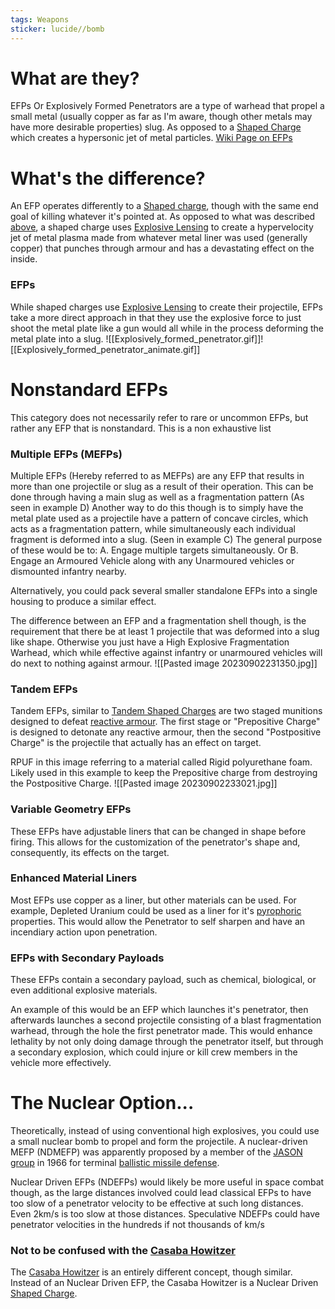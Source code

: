 ```yaml
---
tags: Weapons
sticker: lucide//bomb
---
```

# What are they?
EFPs Or Explosively Formed Penetrators are a type of warhead that propel a small metal (usually copper as far as I'm aware, though other metals may have more desirable properties) slug. As opposed to a [Shaped Charge](Shaped%20Charges) which creates a hypersonic jet of metal particles.
[Wiki Page on EFPs](https://en.wikipedia.org/wiki/Explosively_formed_penetrator)

# What's the difference?
An EFP operates differently to a [Shaped charge](Shaped%20Charges.md), though with the same end goal of killing whatever it's pointed at. As opposed to what was described [above](EFPs#What%20Are%20They), a shaped charge uses  [Explosive Lensing](https://en.wikipedia.org/wiki/Explosive_lens) to create a hypervelocity jet of metal plasma made from whatever metal liner was used (generally copper) that punches through armour and has a devastating effect on the inside.
### EFPs
While shaped charges use [Explosive Lensing](https://en.wikipedia.org/wiki/Explosive_lens) to create their projectile, EFPs take a more direct approach in that they use the explosive force to just shoot the metal plate like a gun would all while in the process deforming the metal plate into a slug.
![[Explosively_formed_penetrator.gif]]![[Explosively_formed_penetrator_animate.gif]]

# Nonstandard EFPs
This category does not necessarily refer to rare or uncommon EFPs, but rather any EFP that is nonstandard. This is a non exhaustive list
### Multiple EFPs (MEFPs)
Multiple EFPs (Hereby referred to as MEFPs) are any EFP that results in more than one projectile or slug as a result of their operation. This can be done through having a main slug as well as a fragmentation pattern (As seen in example D) Another way to do this though is to simply have the metal plate used as a projectile have a pattern of concave circles, which acts as a fragmentation pattern, while simultaneously each individual fragment is deformed into a slug. (Seen in example C) The general purpose of these would be to: A. Engage multiple targets simultaneously. Or B. Engage an Armoured Vehicle along with any Unarmoured vehicles or dismounted infantry nearby.

Alternatively, you could pack several smaller standalone EFPs into a single housing to produce a similar effect.

The difference between an EFP and a fragmentation shell though, is the requirement that there be at least 1 projectile that was deformed into a slug like shape. Otherwise you just have a High Explosive Fragmentation Warhead, which while effective against infantry or unarmoured vehicles will do next to nothing against armour.
![[Pasted image 20230902231350.jpg]]

### Tandem EFPs
Tandem EFPs, similar to [Tandem Shaped Charges](Shaped%20Charges#Tandem%20Shaped%20Charges) are two staged munitions designed to defeat [reactive armour](https://en.wikipedia.org/wiki/Reactive_armour). The first stage or "Prepositive Charge" is designed to detonate any reactive armour, then the second "Postpositive Charge" is the projectile that actually has an effect on target.

RPUF in this image referring to a material called Rigid polyurethane foam. Likely used in this 
example to keep the Prepositive charge from destroying the Postpositive Charge.
![[Pasted image 20230902233021.jpg]]

### Variable Geometry EFPs
These EFPs have adjustable liners that can be changed in shape before firing. This allows for the customization of the penetrator's shape and, consequently, its effects on the target.

### Enhanced Material Liners
Most EFPs use copper as a liner, but other materials can be used. For example, Depleted Uranium could be used as a liner for it's [pyrophoric](https://en.wikipedia.org/wiki/Pyrophoricity) properties. This would allow the Penetrator to self sharpen and have an incendiary action upon penetration. 

### EFPs with Secondary Payloads
These EFPs contain a secondary payload, such as chemical, biological, or even additional explosive materials.

An example of this would be an EFP which launches it's penetrator, then afterwards launches a second projectile consisting of a blast fragmentation warhead, through the hole the first penetrator made. This would enhance lethality by not only doing damage through the penetrator itself, but through a secondary explosion, which could injure or kill crew members in the vehicle more effectively.



# The Nuclear Option...
Theoretically, instead of using conventional high explosives, you could use a small nuclear bomb to propel and form the projectile. A nuclear-driven MEFP (NDMEFP) was apparently proposed by a member of the [JASON group](https://en.wikipedia.org/wiki/JASON_(advisory_group) "JASON (advisory group)") in 1966 for terminal [ballistic missile defense](https://en.wikipedia.org/wiki/Ballistic_missile_defense "Ballistic missile defense").

Nuclear Driven EFPs (NDEFPs) would likely be more useful in space combat though, as the large distances involved could lead classical EFPs to have too slow of a penetrator velocity to be effective at such long distances. Even 2km/s is too slow at those distances. Speculative NDEFPs could have penetrator velocities in the hundreds if not thousands of km/s
### Not to be confused with the [Casaba Howitzer](Shaped%20Charges#The%20Nuclear%20Option)
The [Casaba Howitzer](Shaped%20Charges#The%20Nuclear%20Option) is an entirely different concept, though similar. Instead of an Nuclear Driven EFP, the Casaba Howitzer is a Nuclear Driven [Shaped Charge](Shaped%20Charges.md).